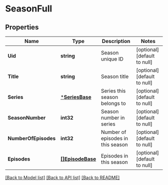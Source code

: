 # SeasonFull

## Properties
Name | Type | Description | Notes
------------ | ------------- | ------------- | -------------
**Uid** | **string** | Season unique ID | [optional] [default to null]
**Title** | **string** | Season title | [optional] [default to null]
**Series** | [***SeriesBase**](SeriesBase.md) | Series this season belongs to | [optional] [default to null]
**SeasonNumber** | **int32** | Season number in series | [optional] [default to null]
**NumberOfEpisodes** | **int32** | Number of episodes in this season | [optional] [default to null]
**Episodes** | [**[]EpisodeBase**](EpisodeBase.md) | Episodes in this season | [optional] [default to null]

[[Back to Model list]](../README.md#documentation-for-models) [[Back to API list]](../README.md#documentation-for-api-endpoints) [[Back to README]](../README.md)


